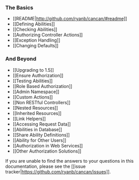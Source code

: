 ### The Basics

* [[README|http://github.com/ryanb/cancan/#readme]]
* [[Defining Abilities]]
* [[Checking Abilities]]
* [[Authorizing Controller Actions]]
* [[Exception Handling]]
* [[Changing Defaults]]

### And Beyond

* [[Upgrading to 1.5]]
* [[Ensure Authorization]]
* [[Testing Abilities]]
* [[Role Based Authorization]]
* [[Admin Namespace]]
* [[Custom Actions]]
* [[Non RESTful Controllers]]
* [[Nested Resources]]
* [[Inherited Resources]]
* [[Link Helpers]]
* [[Accessing Request Data]]
* [[Abilities in Database]]
* [[Share Ability Definitions]]
* [[Ability for Other Users]]
* [[Authorization in Web Services]]
* [[Other Authorization Solutions]]

If you are unable to find the answers to your questions in this documentation, please see the [[issue tracker|https://github.com/ryanb/cancan/issues]].
